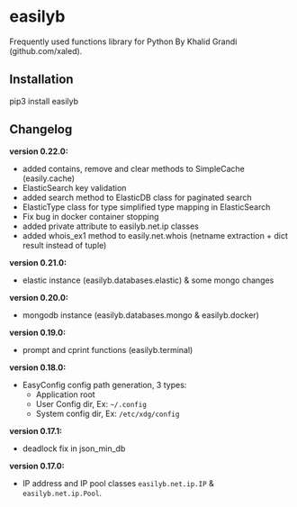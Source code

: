 # easilyb
Frequently used functions library for Python By Khalid Grandi (github.com/xaled).

## Installation
pip3 install easilyb

## Changelog
**version 0.22.0:**
- added contains, remove and clear methods to SimpleCache (easily.cache)
- ElasticSearch key validation
- added search method to ElasticDB class for paginated search 
- ElasticType class for type simplified type mapping in ElasticSearch
- Fix bug in docker container stopping
- added private attribute to easilyb.net.ip classes
- added whois_ex1 method to easily.net.whois (netname extraction + dict result instead of tuple)


**version 0.21.0:**
- elastic instance (easilyb.databases.elastic) & some mongo changes

**version 0.20.0:**
- mongodb instance (easilyb.databases.mongo & easilyb.docker)

**version 0.19.0:**
- prompt and cprint functions (easilyb.terminal)

**version 0.18.0:**
- EasyConfig config path generation, 3 types:
    - Application root
    - User Config dir, Ex: `~/.config`
    - System config dir, Ex: `/etc/xdg/config`
    
**version 0.17.1:**
- deadlock fix in json_min_db 

**version 0.17.0:**
- IP address and IP pool classes `easilyb.net.ip.IP` & `easilyb.net.ip.Pool`.
